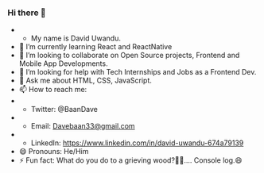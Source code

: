 ### Hi there 👋
- -  My name is David Uwandu.
- 🌱 I’m currently learning React and ReactNative
- 👯 I’m looking to collaborate on Open Source projects, Frontend and Mobile App Developments.
- 🤔 I’m looking for help with Tech Internships and Jobs as a Frontend Dev.
- 💬 Ask me about HTML, CSS, JavaScript.
- 📫 How to reach me: 
- - Twitter: @BaanDave
- - Email: Davebaan33@gmail.com
- - LinkedIn: https://www.linkedin.com/in/david-uwandu-674a79139
- 😄 Pronouns: He/Him
- ⚡ Fun fact: What do you do to a grieving wood?🤔💬.... Console log.😄
